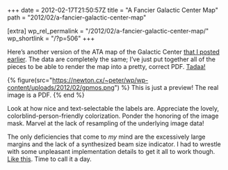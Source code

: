 +++
date = 2012-02-17T21:50:57Z
title = "A Fancier Galactic Center Map"
path = "2012/02/a-fancier-galactic-center-map"

[extra]
wp_rel_permalink = "/2012/02/a-fancier-galactic-center-map/"
wp_shortlink = "/?p=506"
+++

Here’s another version of the ATA map of the Galactic Center [that I posted
earlier](/?p=474). The data are completely the same; I’ve just put together
all of the pieces to be able to render the map into a pretty, correct PDF.
[Tadaa!](/wp/wp-content/uploads/2012/02/gpmos.pdf)

{% figure(src="https://newton.cx/~peter/wp/wp-content/uploads/2012/02/gpmos.png") %}
This is just a preview! The real image is a PDF.
{% end %}

Look at how nice and text-selectable the labels are. Appreciate the lovely,
colorblind-person-friendly colorization. Ponder the honoring of the image
mask. Marvel at the lack of resampling of the underlying image data!

The only deficiencies that come to _my_ mind are the excessively large margins
and the lack of a synthesized beam size indicator. I had to wrestle with some
unpleasant implementation details to get it all to work though.
[Like this](https://github.com/pkgw/omegaplot/commit/34f7b348929693a989339c5a1c64c9da5c37a620).
Time to call it a day.
